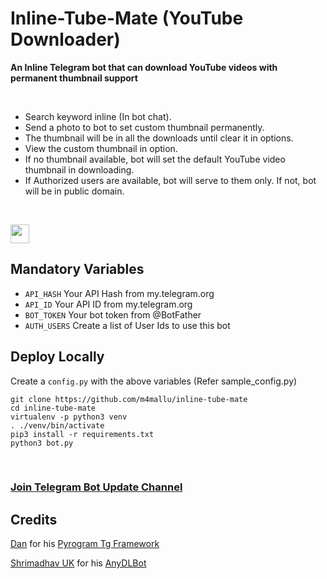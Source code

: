 # Inline-Tube-Mate (YouTube Downloader)

**An Inline Telegram bot that can download YouTube videos with permanent thumbnail support**

<br>

  - Search keyword inline (In bot chat).
  - Send a photo to bot to set custom thumbnail permanently.
  - The thumbnail will be in all the downloads until clear it in options.
  - View the custom thumbnail in option.
  - If no thumbnail available, bot will set the default YouTube video thumbnail in downloading.
  - If Authorized users are available, bot will serve to them only. If not, bot will be in public domain.

<br>

<p align="left">
  <a href="https://heroku.com/deploy?template=https://github.com/m4mallu/inline-tube-mate">
     <img height="30px" src="https://img.shields.io/badge/Deploy%20To%20Heroku-blueviolet?style=for-the-badge&logo=heroku">
  </a>
</p>

## Mandatory Variables

* `API_HASH`    Your API Hash from my.telegram.org
* `API_ID`      Your API ID from my.telegram.org
* `BOT_TOKEN`   Your bot token from @BotFather
* `AUTH_USERS`  Create a list of User Ids to use this bot

## Deploy Locally

Create a `config.py` with the above variables (Refer sample_config.py)
```
git clone https://github.com/m4mallu/inline-tube-mate
cd inline-tube-mate
virtualenv -p python3 venv
. ./venv/bin/activate
pip3 install -r requirements.txt
python3 bot.py
```
<br>

### [Join Telegram Bot Update Channel](https://t.me/MRProjects)

## Credits

[Dan](https://github.com/delivrance) for his [Pyrogram Tg Framework](https://github.com/pyrogram/pyrogram)

[Shrimadhav UK](https://github.com/SpEcHIDe) for his [AnyDLBot](https://github.com/SpEcHiDe/AnyDLBot)

